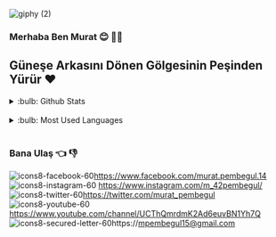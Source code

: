 ![giphy (2)](https://user-images.githubusercontent.com/121448902/210765637-c83dd868-3fb0-4968-aa5a-d145d28f4e36.gif)
### Merhaba Ben Murat :blush: 🧑‍🎨 

## Güneşe Arkasını Dönen Gölgesinin Peşinden Yürür ❤️
 
 
 
 <details>
<summary> :bulb: Github Stats</summary>
 <img src="https://github-readme-stats.vercel.app/api?username=MuratPembegul&theme=dark">
</details><br>

 <details>
<summary> :bulb: Most Used Languages</summary>
 <img src="https://github-readme-stats.vercel.app/api/top-langs/?username=MuratPembegul">
</details><br>
 
### Bana Ulaş 👈 👎 <br>
 
 
![icons8-facebook-60 ](https://user-images.githubusercontent.com/121448902/210606786-22f64798-5119-4ba4-9f0f-7fe0a991bea5.png )https://www.facebook.com/murat.pembegul.14<br> 
![icons8-instagram-60](https://user-images.githubusercontent.com/121448902/210781571-3ed9ac92-d555-4696-b099-a758718649a6.png)
https://www.instagram.com/m_42pembegul/<br>
![icons8-twitter-60](https://user-images.githubusercontent.com/121448902/210623920-551fa946-561c-4fb1-b2ea-23deee94ce18.png)https://twitter.com/murat_pembegul<br>
![icons8-youtube-60](https://user-images.githubusercontent.com/121448902/210624597-83635803-bc54-4061-8864-6e00296ba4c0.png)https://www.youtube.com/channel/UCThQmrdmK2Ad6euvBN1Yh7Q<br>
![icons8-secured-letter-60](https://user-images.githubusercontent.com/121448902/210625852-911f6f2d-f72c-4246-b721-f167556e27d3.png)https://mpembegul15@gmail.com<br>
 





